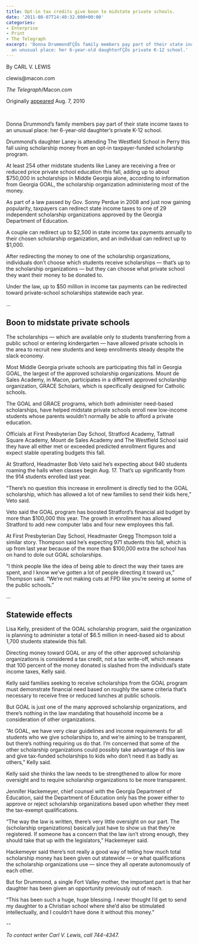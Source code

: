 ```yaml
---
title: Opt-in tax credits give boon to midstate private schools.
date: '2011-08-07T14:40:32.000+00:00'
categories:
- Enterprise
- Print
- The Telegraph
excerpt: 'Donna DrummondΓÇÖs family members pay part of their state income taxes to
  an unusual place: her 6-year-old daughterΓÇÖs private K-12 school.'
---
```


<p>By CARL V. LEWIS</p>
<p>clewis@macon.com</p>
<p><em>The Telegraph</em>/Macon.com</p>
<p>Originally <a href="http://www.macon.com/2010/08/07/1221132/opt-in-tax-credits-give-midstate.html">appeared</a> Aug. 7, 2010</p>
<p>&nbsp;</p>
<p>Donna Drummond’s family members pay part of their state income taxes to an unusual place: her 6-year-old daughter’s private K-12 school.</p>
<p>Drummond’s daughter Laney is attending The Westfield School in Perry this fall using scholarship money from an opt-in taxpayer-funded scholarship program.</p>
<p>At least 254 other midstate students like Laney are receiving a free or reduced price private school education this fall, adding up to about $750,000 in scholarships in Middle Georgia alone, according to information from Georgia GOAL, the scholarship organization administering most of the money.</p>
<p>As part of a law passed by Gov. Sonny Perdue in 2008 and just now gaining popularity, taxpayers can redirect state income taxes to one of 29 independent scholarship organizations approved by the Georgia Department of Education.</p>
<p>A couple can redirect up to $2,500 in state income tax payments annually to their chosen scholarship organization, and an individual can redirect up to $1,000.</p>
<p>After redirecting the money to one of the scholarship organizations, individuals don’t choose which students receive scholarships — that’s up to the scholarship organizations — but they can choose what private school they want their money to be donated to.</p>
<p>Under the law, up to $50 million in income tax payments can be redirected toward private-school scholarships statewide each year.</p>
<p>...</p>
<h2><strong>Boon to midstate private schools</strong></h2>
<p>The scholarships — which are available only to students transferring from a public school or entering kindergarten — have allowed private schools in the area to recruit new students and keep enrollments steady despite the slack economy.</p>
<p>Most Middle Georgia private schools are participating this fall in Georgia GOAL, the largest of the approved scholarship organizations. Mount de Sales Academy, in Macon, participates in a different approved scholarship organization, GRACE Scholars, which is specifically designed for Catholic schools.</p>
<p>The GOAL and GRACE programs, which both administer need-based scholarships, have helped midstate private schools enroll new low-income students whose parents wouldn’t normally be able to afford a private education.</p>
<p>Officials at First Presbyterian Day School, Stratford Academy, Tattnall Square Academy, Mount de Sales Academy and The Westfield School said they have all either met or exceeded predicted enrollment figures and expect stable operating budgets this fall.</p>
<p>At Stratford, Headmaster Bob Veto said he’s expecting about 940 students roaming the halls when classes begin Aug. 17. That’s up significantly from the 914 students enrolled last year.</p>
<p>“There’s no question this increase in enrollment is directly tied to the GOAL scholarship, which has allowed a lot of new families to send their kids here,” Veto said.</p>
<p>Veto said the GOAL program has boosted Stratford’s financial aid budget by more than $100,000 this year. The growth in enrollment has allowed Stratford to add new computer labs and four new employees this fall.</p>
<p>At First Presbyterian Day School, Headmaster Gregg Thompson told a similar story. Thompson said he’s expecting 971 students this fall, which is up from last year because of the more than $100,000 extra the school has on hand to dole out GOAL scholarships.</p>
<p>“I think people like the idea of being able to direct the way their taxes are spent, and I know we’ve gotten a lot of people directing it toward us,” Thompson said. “We’re not making cuts at FPD like you’re seeing at some of the public schools.”</p>
<p>...</p>
<h2><strong>Statewide effects</strong></h2>
<p>Lisa Kelly, president of the GOAL scholarship program, said the organization is planning to administer a total of $6.5 million in need-based aid to about 1,700 students statewide this fall.</p>
<p>Directing money toward GOAL or any of the other approved scholarship organizations is considered a tax credit, not a tax write-off, which means that 100 percent of the money donated is slashed from the individual’s state income taxes, Kelly said.</p>
<p>Kelly said families seeking to receive scholarships from the GOAL program must demonstrate financial need based on roughly the same criteria that’s necessary to receive free or reduced lunches at public schools.</p>
<p>But GOAL is just one of the many approved scholarship organizations, and there’s nothing in the law mandating that household income be a consideration of other organizations.</p>
<p>“At GOAL, we have very clear guidelines and income requirements for all students who we give scholarships to, and we’re aiming to be transparent, but there’s nothing requiring us do that. I’m concerned that some of the other scholarship organizations could possibly take advantage of this law and give tax-funded scholarships to kids who don’t need it as badly as others,” Kelly said.</p>
<p>Kelly said she thinks the law needs to be strengthened to allow for more oversight and to require scholarship organizations to be more transparent.</p>
<p>Jennifer Hackemeyer, chief counsel with the Georgia Department of Education, said the Department of Education only has the power either to approve or reject scholarship organizations based upon whether they meet the tax-exempt qualifications.</p>
<p>“The way the law is written, there’s very little oversight on our part. The (scholarship organizations) basically just have to show us that they’re registered. If someone has a concern that the law isn’t strong enough, they should take that up with the legislators,” Hackemeyer said.</p>
<p>Hackemeyer said there’s not really a good way of telling how much total scholarship money has been given out statewide — or what qualifications the scholarship organizations use — since they all operate autonomously of each other.</p>
<p>But for Drummond, a single Fort Valley mother, the important part is that her daughter has been given an opportunity previously out of reach.</p>
<p>“This has been such a huge, huge blessing. I never thought I’d get to send my daughter to a Christian school where she’d also be stimulated intellectually, and I couldn’t have done it without this money.”</p>
<p>--</p>
<p><em>To contact writer Carl V. Lewis, call 744-4347.</em></p>
